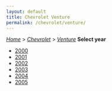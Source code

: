```yaml
---
layout: default
title: Chevrolet Venture
permalink: /chevrolet/venture/
---
```

[*Home*](/) > [*Chevrolet*](/chevrolet/) > [*Venture*](/chevrolet/venture/)
**Select year**
- [2000](/chevrolet/venture/2000/)
- [2001](/chevrolet/venture/2001/)
- [2002](/chevrolet/venture/2002/)
- [2003](/chevrolet/venture/2003/)
- [2004](/chevrolet/venture/2004/)
- [2005](/chevrolet/venture/2005/)